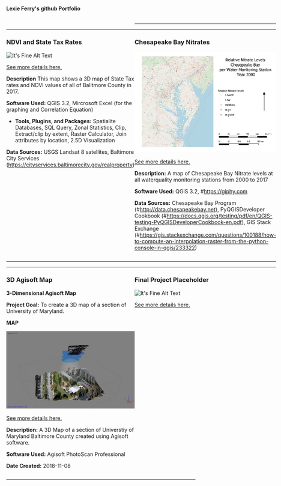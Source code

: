 #### Lexie Ferry's github Portfolio

<!--This is the first row of projects -->
<div style="display:table-row; width:100%; table-layout: fixed">
<div style="display: table-cell; width:370px; margin-right:3px" markdown="1">

---
### NDVI and State Tax Rates 


![It's Fine Alt Text](NDVI_Tax_Rates/Project1mapT2.png)

[See more details here.](https://lexiejferry.github.io/NDVI_Tax_Rates/NDVI_Tax_Rates.html)

**Description** This map shows a 3D map of State Tax rates and NDVI values of all of Balitmore County in 2017. 

**Software Used:** QGIS 3.2, Mircrosoft Excel (for the graphing and Correlation Equation)

- **Tools, Plugins, and Packages:** Spatialite Databases, SQL Query, Zonal Statistics, Clip, Extract/clip by extent, Raster Calculator, Join attributes by location, 2.5D Visualization

**Data Sources:** USGS Landsat 8 satellites, Baltimore City Services (https://cityservices.baltimorecity.gov/realproperty)

</div>

<div style="display: table-cell; width:370px" markdown="1">

---

---
### Chesapeake Bay Nitrates

![It's Fine Alt Text](Chesapeake_Nitrates_Map/Nitrates.gif)

[See more details here.](https://lexiejferry.github.io/Chesapeake_Nitrates_Map/Chesapeake_Nitrates_Map.html)

**Description:** A map of Chesapeake Bay Nitrate levels at all waterquality monitoring stations from 2000 to 2017

**Software Used:** QGIS 3.2, #https://giphy.com

**Data Sources:** Chesapeake Bay Program (#http://data.chesapeakebay.net), PyQGISDeveloper Cookbook (#https://docs.qgis.org/testing/pdf/en/QGIS-testing-PyQGISDeveloperCookbook-en.pdf), GIS Stack Exchange (#https://gis.stackexchange.com/questions/100188/how-to-compute-an-interpolation-raster-from-the-python-console-in-qgis/233322)

</div>
</div>
<!--This is the second row of projects -->
<div style="display:table-row; width:100%; table-layout: fixed">
<div style="display: table-cell; width:370px; margin-right:3px" markdown="1">
  
---

---

### 3D Agisoft Map 

**3-Dimensional Agisoft Map**

**Project Goal:** To create a 3D map of a section of University of Maryland.

**MAP**

![Agisoft 3D Map](3D_Map_AGISOFT/Capture2.JPG "Agisoft 3D map")

[See more details here.](https://lexiejferry.github.io/3D_Map_AGISOFT/3D_Map_AGISOFT.html)

**Description:** A 3D Map of a section of Universtiy of Maryland Baltimore County created using Agisoft software.

**Software Used:** Agisoft PhotoScan Professional

**Date Created:** 2018-11-08



</div>

<div style="display: table-cell; width:370px" markdown="1">

---

---

### Final Project Placeholder

![It's Fine Alt Text](project4_demo/p4_teaser.png)

[See more details here.](https://dillonma.github.io/project2_sfi/project2.html)

</div>
</div>

---

